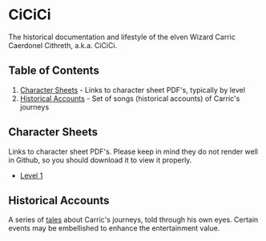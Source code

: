 # CiCiCi
The historical documentation and lifestyle of the elven Wizard Carric Caerdonel Cithreth, a.k.a. CiCiCi.

## Table of Contents
1. [Character Sheets](#character-sheets) - Links to character sheet PDF's, typically by level
2. [Historical Accounts](#historical-accounts) - Set of songs (historical accounts) of Carric's journeys


## Character Sheets
Links to character sheet PDF's. Please keep in mind they do not render well in Github, so you should download it to view it properly.

- [Level 1](https://github.com/prezschaefer/cicici/character_sheets/carric_caerdonel_cithreth_lvl_1.pdf)


## Historical Accounts
A series of [tales](https://github.com/prezschaefer/cicici/tales/README.md) about Carric's journeys, told through his own eyes. Certain events may be embellished to enhance the entertainment value.
